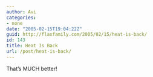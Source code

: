 ```yaml
---
author: Avi
categories:
- none
date: "2005-02-15T19:04:22Z"
guid: http://flaxfamily.com/2005/02/15/heat-is-back/
id: 143
title: Heat Is Back
url: /post/heat-is-back/
---
```

That&#8217;s MUCH better!